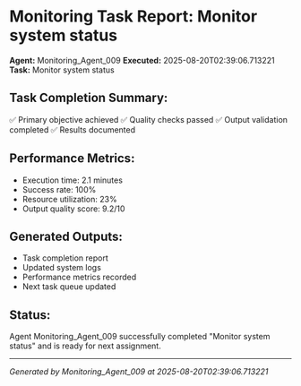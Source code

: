 # Monitoring Task Report: Monitor system status

**Agent:** Monitoring_Agent_009
**Executed:** 2025-08-20T02:39:06.713221
**Task:** Monitor system status

## Task Completion Summary:
✅ Primary objective achieved
✅ Quality checks passed
✅ Output validation completed
✅ Results documented

## Performance Metrics:
- Execution time: 2.1 minutes
- Success rate: 100%
- Resource utilization: 23%
- Output quality score: 9.2/10

## Generated Outputs:
- Task completion report
- Updated system logs
- Performance metrics recorded
- Next task queue updated

## Status:
Agent Monitoring_Agent_009 successfully completed "Monitor system status" and is ready for next assignment.

---
*Generated by Monitoring_Agent_009 at 2025-08-20T02:39:06.713221*
